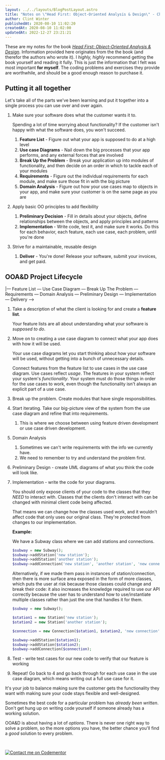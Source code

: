 ```yaml
---
layout: ../../layouts/BlogPostLayout.astro
title: "Notes on \"Head First: Object-Oriented Analysis & Design\" - Chapter 10 - The OOA&D Lifecycle"
author: Clint Winter
publishedAt: 2020-08-10 11:02:20
createdAt: 2020-08-10 11:02:00
updatedAt: 2022-12-27 23:21:21
---
```


These are my notes for the book [*Head First: Object-Oriented Analysis & Design*](https://amzn.to/2P0hpIJ). Information provided here originates from the the book (and therefor the authors who wrote it). I *highly, highly* recommend getting the book yourself and reading it fully. This is just the information that I felt was most important **for myself**. The coding problems and exercises they provide are worthwhile, and should be a good enough reason to purchase it.

## Putting it all together

Let's take all of the parts we've been learning and put it together into a single process you can use over and over again.

1. Make sure your software does what the customer wants it to.

    Spending a lot of time worrying about functionality? If the customer isn't happy with what the software does, you won't succeed.

    1. **Feature List** - Figure out what your app is supposed to do at a high level
    2. **Use case Diagrams** - Nail down the big processes that your app performs, and any external forces that are involved
    3. **Break Up the Problem** - Break your application up into modules of functionality, and then decide on an order in which to tackle each of your modules
    4. **Requirements** - Figure out the individual requirements for each module, and make sure those fit in with the big picture
    5. **Domain Analysis** - Figure out how your use cases map to objects in your app, and make sure your customer is on the same page as you are

2. Apply basic OO principles to add flexibility

    1. **Preliminary Decision** - Fill in details about your objects, define relationships between the objects, and apply principles and patterns
    2. **Implementation** - Write code, test it, and make sure it works. Do this for each behavior, each feature, each use case, each problem, until you're done

3. Strive for a maintainable, reusable design

    1. **Deliver** - You're done! Release your software, submit your invoices, and get paid.

## **OOA&D Project Lifecycle**

|— Feature List — Use Case Diagram — Break Up The Problem — Requirements — Domain Analysis — Preliminary Design — Implementation — Delivery —>

1. Take a description of what the client is looking for and create a **feature list**.

    Your feature lists are all about understanding what your software is *supposed to do*.

2. Move on to creating a use case diagram to connect what your app does with how it will be used.

    Your use case diagrams let you start thinking about how your software will be used, without getting into a bunch of unnecessary details. 

    Connect features from the feature list to use cases in the use case diagram. Use cases reflect *usage*. The features in your system reflect your system's *functionality*. Your system must do those things in order for the use cases to work, even though the functionality isn't always an explicit part of a use case.

3. Break up the problem. Create modules that have single responsibilities.

4. Start iterating. Take our big-picture view of the system from the use case diagram and refine that into requirements.

    1. This is where we choose between using feature driven development or use case driven development.

5. Domain Analysis

    1. Sometimes we can't write requirements with the info we currently have.
    2. We need to remember to try and understand the problem first.

6. Preliminary Design - create UML diagrams of what you think the code will look like.

7. Implementation - write the code for your diagrams.

    You should only expose clients of your code to the classes that they *NEED* to interact with. Classes that the clients don't interact with can be changed with minimal client code being affected.

    That means we can change how the classes used work, and it wouldn't affect code that only uses our original class. They're protected from changes to our implementation.

    **Example:**

    We have a Subway class where we can add stations and connections.

    ```php
    $subway = new Subway();
    $subway->addStation('new station');
    $subway->addStation('another station');
    $subway->addConnection('new station', 'another station', 'new connection');
    ```

    Alternatively, if we made them pass in instances of station/connection, then there is more surface area exposed in the form of more classes, which puts the user at risk because those classes could change and break their code: it also increases the knowledge required to use our API correctly because the user has to understand how to use/instantiate multiple classes rather than just the one that handles it for them.

    ```php
    $subway = new Subway();

    $station1 = new Station('new station');
    $station2 = new Station('another station');

    $connection = new Connection($station1, $station2, 'new connection');

    $subway->addStation($station1);
    $subway->addStation($station2);
    $subway->addConnection($connection);
    ```

8. Test - write test cases for our new code to verify that our feature is working

9. Repeat! Go back to 4 and go back through for each use case in the use case diagram, which means writing out a full use case for it.

It's your job to balance making sure the customer gets the functionality they want with making sure your code stays flexible and well-designed.

Sometimes the best code for a particular problem has *already been written*. Don't get hung up on writing code yourself if someone already has a working solution.

OOA&D is about having a lot of *options*. There is never one right way to solve a problem, so the more options you have, the better chance you'll find a *good* solution to every problem.

&nbsp;

[![Contact me on Codementor](https://www.codementor.io/m-badges/clintwinter/get-help.svg)](https://www.codementor.io/@clintwinter?refer=badge)
